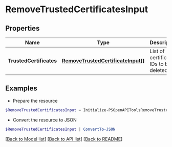 # RemoveTrustedCertificatesInput
## Properties

Name | Type | Description | Notes
------------ | ------------- | ------------- | -------------
**TrustedCertificates** | [**RemoveTrustedCertificateInput[]**](RemoveTrustedCertificateInput.md) | List of certificate IDs to be deleted | 

## Examples

- Prepare the resource
```powershell
$RemoveTrustedCertificatesInput = Initialize-PSOpenAPIToolsRemoveTrustedCertificatesInput  -TrustedCertificates null
```

- Convert the resource to JSON
```powershell
$RemoveTrustedCertificatesInput | ConvertTo-JSON
```

[[Back to Model list]](../README.md#documentation-for-models) [[Back to API list]](../README.md#documentation-for-api-endpoints) [[Back to README]](../README.md)

